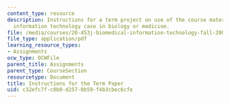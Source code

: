 ```yaml
---
content_type: resource
description: Instructions for a term project on use of the course material in a real
  information technology case in biology or medicine.
file: /media/courses/20-453j-biomedical-information-technology-fall-2008/c32efc7fc0b0d2570b59f4b3cbec6cfe_termpaper_instr.pdf
file_type: application/pdf
learning_resource_types:
- Assignments
ocw_type: OCWFile
parent_title: Assignments
parent_type: CourseSection
resourcetype: Document
title: Instructions for the Term Paper
uid: c32efc7f-c0b0-d257-0b59-f4b3cbec6cfe
---
```

